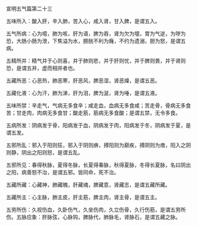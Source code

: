 宣明五气篇第二十三

五味所入：酸入肝，辛入肺，苦入心，咸入肾，甘入脾，是谓五入。

五气所病：心为噫，肺为咳，肝为语，脾为吞，肾为欠为嚏，胃为气逆，为哕为恐，大肠小肠为泄，下焦溢为水，膀胱不利为癃，不约为遗溺，胆为怒，是谓五病。

五精所并：精气并于心则喜，并于肺则悲，并于肝则忧，并于脾则畏，并于肾则恐，是谓五并，虚而相并者也。

五藏所恶：心恶热，肺恶寒，肝恶风，脾恶湿，肾恶燥，是谓五恶。

五藏化液：心为汗，肺为涕，肝为泪，脾为涎，肾为唾，是谓五液。

五味所禁：辛走气，气病无多食辛；咸走血，血病无多食咸；苦走骨，骨病无多食苦；甘走肉，肉病无多食甘；酸走筋，筋病无多食酸；是谓五禁，无令多食。

五病所发：阴病发于骨，阳病发于血，阴病发于肉，阳病发于冬，阴病发于夏，是谓五发。

五邪所乱：邪入于阳则狂，邪入于阴则痹，搏阳则为巅疾，搏阴则为瘖，阳入之阴则静，阴出之阳则怒，是谓五乱。

五邪所见：春得秋脉，夏得冬脉，长夏得春脉，秋得夏脉，冬得长夏脉，名曰阴出之阳，病善怒不治，是谓五邪。皆同命，死不治。

五藏所藏：心藏神，肺藏魄，肝藏魂，脾藏意，肾藏志，是谓五藏所藏。

五藏所主：心主脉，肺主皮，肝主筋，脾主肉，肾主骨，是谓五主。

五劳所伤：久视伤血，久卧伤气，久坐伤肉，久立伤骨，久行伤筋，是谓五劳所伤。五脉应象：肝脉弦，心脉钩，脾脉代，肺脉毛，肾脉石，是谓五藏之脉。


